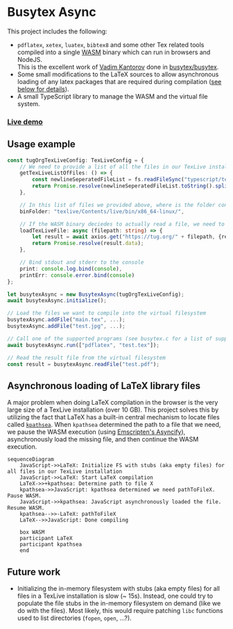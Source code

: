 # Busytex Async

This project includes the following:

- `pdflatex`, `xetex`, `luatex`, `bibtex8` and some other Tex related tools compiled into a single [WASM](https://de.wikipedia.org/wiki/WebAssembly) binary which can run in browsers and NodeJS.<br>
      This is the excellent work of [Vadim Kantorov](https://github.com/vadimkantorov) done in [busytex/busytex](https://github.com/busytex/busytex).
- Some small modifications to the LaTeX sources to allow asynchronous loading of any latex packages that are required during compilation ([see below for details](#asynchronous-loading-of-latex-library-files)).
- A small TypeScript library to manage the WASM and the virtual file system.

### [Live demo](https://bnw.github.io/busytex-async/example/)


Usage example
-----
```typescript
const tugOrgTexLiveConfig: TexLiveConfig = {
    // We need to provide a list of all the files in our TexLive installation
    getTexLiveListOfFiles: () => {
        const newlineSeperatedFileList = fs.readFileSync("typescript/test/assets/TexLiveFilesTugOrg.txt");
        return Promise.resolve(newlineSeperatedFileList.toString().split("\n"));
    },

    // In this list of files we provided above, where is the folder containing the binaries?
    binFolder: "texlive/Contents/live/bin/x86_64-linux/",

    // If the WASM binary deciedes to actually read a file, we need to provide it.
    loadTexLiveFile: async (filepath: string) => {
        let result = await axios.get("https://tug.org/" + filepath, {responseType: 'arraybuffer'});
        return Promise.resolve(result.data);
    },

    // Bind stdout and stderr to the console
    print: console.log.bind(console),
    printErr: console.error.bind(console)
};

let busytexAsync = new BusytexAsync(tugOrgTexLiveConfig);
await busytexAsync.initialize();

// Load the files we want to compile into the virtual filesystem
busytexAsync.addFile("main.tex", ...);
busytexAsync.addFile("test.jpg", ...);

// Call one of the supported programs (see busytex.c for a list of supported programs)
await busytexAsync.run(["pdflatex", "test.tex"]);

// Read the result file from the virtual filesystem
const result = busytexAsync.readFile("test.pdf");
```

Asynchronous loading of LaTeX library files
-----
A major problem when doing LaTeX compilation in the browser is the very large size of a TexLive installation (over 10 GB).
This project solves this by utilizing the fact that LaTeX has a built-in central mechanism to locate files called [`kpathsea`](https://tug.org/kpathsea/).
When `kpathsea` determined the path to a file that we need, we pause the WASM execution (using [Emscripten's Asyncify](https://emscripten.org/docs/porting/asyncify.html)),
asynchronously load the missing file, and then continue the WASM execution.

```mermaid
sequenceDiagram
    JavaScript->>LaTeX: Initialize FS with stubs (aka empty files) for all files in our TexLive installation
    JavaScript->>LaTeX: Start LaTeX compilation
    LaTeX->>+kpathsea: Determine path to file X
    kpathsea->>JavaScript: kpathsea determined we need pathToFileX. Pause WASM.
    JavaScript->>kpathsea: JavaScript asynchronously loaded the file. Resume WASM.
    kpathsea-->>-LaTeX: pathToFileX
    LaTeX-->>JavaScript: Done compiling

    box WASM
    participant LaTeX
    participant kpathsea
    end
```

Future work
-----
* Initializing the in-memory filesystem with stubs (aka empty files) for all files in a TexLive installation is slow (~ 15s).
  Instead, one could try to populate the file stubs in the in-memory filesystem on demand (like we do with the files).
  Most likely, this would require patching `libc` functions used to list directories (`fopen`, `open`, ...?).
  
